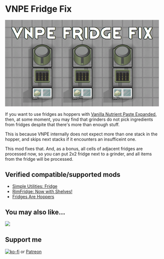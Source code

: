# VNPE Fridge Fix

![](About/Preview.png)

If you want to use fridges as hoppers with [Vanilla Nutrient Paste Expanded](https://steamcommunity.com/sharedfiles/filedetails/?id=2920385763), then, at some moment, you may find that grinders do not pick ingredients from fridges despite that there's more than enough stuff.

This is because VNPE internally does not expect more than one stack in the hopper, and skips next stacks if it encounters an insufficeint one.

This mod fixes that. And, as a bonus, all cells of adjacent fridges are processed now, so you can put 2x2 fridge next to a grinder, and all items from the fridge will be processed.

## Verified compatible/supported mods

- [Simple Utilities: Fridge](https://steamcommunity.com/sharedfiles/filedetails/?id=2645100914)
- [RimFridge: Now with Shelves!](https://steamcommunity.com/sharedfiles/filedetails/?id=2898411376)
- [Fridges Are Hoppers](https://steamcommunity.com/sharedfiles/filedetails/?id=2894860548)

## You may also like...

[![](https://steamuserimages-a.akamaihd.net/ugc/2031730758739600069/9E719DE99C619EA2C369BD9C8CCF76A0D159889B/?imw=268&imh=151&ima=fit&impolicy=Letterbox&imcolor=%23000000&letterbox=true)](https://steamcommunity.com/sharedfiles/filedetails/?id=2957616010)

## Support me

[![ko-fi](https://i.imgur.com/Utx6OIH.png)](https://ko-fi.com/K3K81Z3W5) or [Patreon](https://www.patreon.com/zed_0xff)
